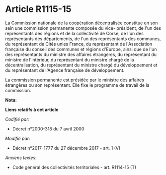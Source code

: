# Article R1115-15

La Commission nationale de la coopération décentralisée constitue en son sein une commission permanente composée du vice-
président, de l'un des représentants des régions et de la   collectivité de Corse, de l'un des représentants des
départements, de l'un des représentants des communes, du représentant de Cités unies France, du représentant de l'Association
française du conseil des communes et régions d'Europe, ainsi que de l'un des représentants du ministre des affaires
étrangères, du représentant du ministre de l'intérieur, du représentant du ministre chargé de la décentralisation, du
représentant du ministre chargé du développement et du représentant de l'Agence française de développement. 

La commission permanente est présidée par le ministre des affaires étrangères ou son représentant. Elle fixe le programme de
travail de la commission.

**Nota:**



**Liens relatifs à cet article**

_Codifié par_:

  - Décret n°2000-318 du 7 avril 2000

_Modifié par_:

  - Décret n°2017-1777 du 27 décembre 2017 - art. 1 (V)

_Anciens textes_:

  - Code général des collectivités territoriales - art. R1114-15 (T)
